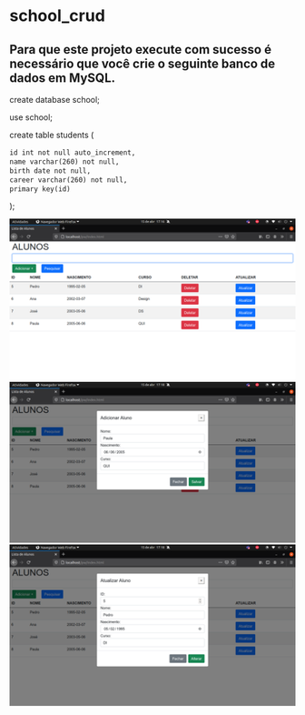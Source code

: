 # school_crud

## Para que este projeto execute com sucesso é necessário que você crie o seguinte banco de dados em MySQL.

create database school;

use school;

create table students (

	id int not null auto_increment,
	name varchar(260) not null,
	birth date not null,
	career varchar(260) not null,
	primary key(id)

);

![](images/index.png)
![](images/save.png)
![](images/update.png)
